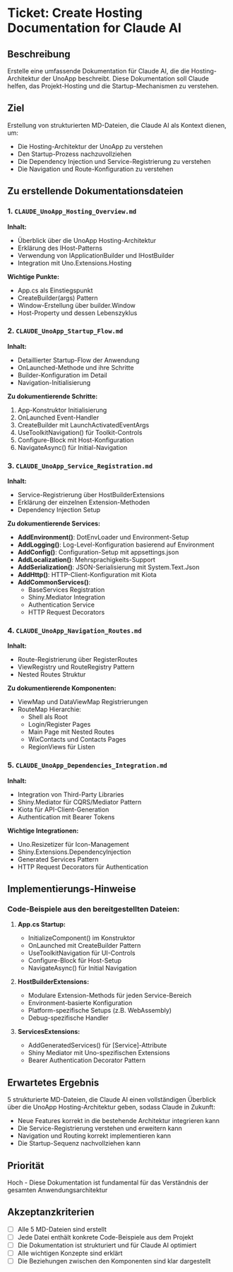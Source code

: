 # Ticket: Create Hosting Documentation for Claude AI

## Beschreibung
Erstelle eine umfassende Dokumentation für Claude AI, die die Hosting-Architektur der UnoApp beschreibt. Diese Dokumentation soll Claude helfen, das Projekt-Hosting und die Startup-Mechanismen zu verstehen.

## Ziel
Erstellung von strukturierten MD-Dateien, die Claude AI als Kontext dienen, um:
- Die Hosting-Architektur der UnoApp zu verstehen
- Den Startup-Prozess nachzuvollziehen
- Die Dependency Injection und Service-Registrierung zu verstehen
- Die Navigation und Route-Konfiguration zu verstehen

## Zu erstellende Dokumentationsdateien

### 1. `CLAUDE_UnoApp_Hosting_Overview.md`
**Inhalt:**
- Überblick über die UnoApp Hosting-Architektur
- Erklärung des IHost-Patterns
- Verwendung von IApplicationBuilder und IHostBuilder
- Integration mit Uno.Extensions.Hosting

**Wichtige Punkte:**
- App.cs als Einstiegspunkt
- CreateBuilder(args) Pattern
- Window-Erstellung über builder.Window
- Host-Property und dessen Lebenszyklus

### 2. `CLAUDE_UnoApp_Startup_Flow.md`
**Inhalt:**
- Detaillierter Startup-Flow der Anwendung
- OnLaunched-Methode und ihre Schritte
- Builder-Konfiguration im Detail
- Navigation-Initialisierung

**Zu dokumentierende Schritte:**
1. App-Konstruktor Initialisierung
2. OnLaunched Event-Handler
3. CreateBuilder mit LaunchActivatedEventArgs
4. UseToolkitNavigation() für Toolkit-Controls
5. Configure-Block mit Host-Konfiguration
6. NavigateAsync<Shell>() für Initial-Navigation

### 3. `CLAUDE_UnoApp_Service_Registration.md`
**Inhalt:**
- Service-Registrierung über HostBuilderExtensions
- Erklärung der einzelnen Extension-Methoden
- Dependency Injection Setup

**Zu dokumentierende Services:**
- **AddEnvironment()**: DotEnvLoader und Environment-Setup
- **AddLogging()**: Log-Level-Konfiguration basierend auf Environment
- **AddConfig()**: Configuration-Setup mit appsettings.json
- **AddLocalization()**: Mehrsprachigkeits-Support
- **AddSerialization()**: JSON-Serialisierung mit System.Text.Json
- **AddHttp()**: HTTP-Client-Konfiguration mit Kiota
- **AddCommonServices()**: 
  - BaseServices Registration
  - Shiny.Mediator Integration
  - Authentication Service
  - HTTP Request Decorators

### 4. `CLAUDE_UnoApp_Navigation_Routes.md`
**Inhalt:**
- Route-Registrierung über RegisterRoutes
- ViewRegistry und RouteRegistry Pattern
- Nested Routes Struktur

**Zu dokumentierende Komponenten:**
- ViewMap und DataViewMap Registrierungen
- RouteMap Hierarchie:
  - Shell als Root
  - Login/Register Pages
  - Main Page mit Nested Routes
  - WixContacts und Contacts Pages
  - RegionViews für Listen

### 5. `CLAUDE_UnoApp_Dependencies_Integration.md`
**Inhalt:**
- Integration von Third-Party Libraries
- Shiny.Mediator für CQRS/Mediator Pattern
- Kiota für API-Client-Generation
- Authentication mit Bearer Tokens

**Wichtige Integrationen:**
- Uno.Resizetizer für Icon-Management
- Shiny.Extensions.DependencyInjection
- Generated Services Pattern
- HTTP Request Decorators für Authentication

## Implementierungs-Hinweise

### Code-Beispiele aus den bereitgestellten Dateien:

1. **App.cs Startup:**
   - InitializeComponent() im Konstruktor
   - OnLaunched mit CreateBuilder Pattern
   - UseToolkitNavigation für UI-Controls
   - Configure-Block für Host-Setup
   - NavigateAsync<Shell>() für Initial Navigation

2. **HostBuilderExtensions:**
   - Modulare Extension-Methods für jeden Service-Bereich
   - Environment-basierte Konfiguration
   - Platform-spezifische Setups (z.B. WebAssembly)
   - Debug-spezifische Handler

3. **ServicesExtensions:**
   - AddGeneratedServices() für [Service]-Attribute
   - Shiny Mediator mit Uno-spezifischen Extensions
   - Bearer Authentication Decorator Pattern

## Erwartetes Ergebnis
5 strukturierte MD-Dateien, die Claude AI einen vollständigen Überblick über die UnoApp Hosting-Architektur geben, sodass Claude in Zukunft:
- Neue Features korrekt in die bestehende Architektur integrieren kann
- Die Service-Registrierung verstehen und erweitern kann
- Navigation und Routing korrekt implementieren kann
- Die Startup-Sequenz nachvollziehen kann

## Priorität
Hoch - Diese Dokumentation ist fundamental für das Verständnis der gesamten Anwendungsarchitektur

## Akzeptanzkriterien
- [ ] Alle 5 MD-Dateien sind erstellt
- [ ] Jede Datei enthält konkrete Code-Beispiele aus dem Projekt
- [ ] Die Dokumentation ist strukturiert und für Claude AI optimiert
- [ ] Alle wichtigen Konzepte sind erklärt
- [ ] Die Beziehungen zwischen den Komponenten sind klar dargestellt